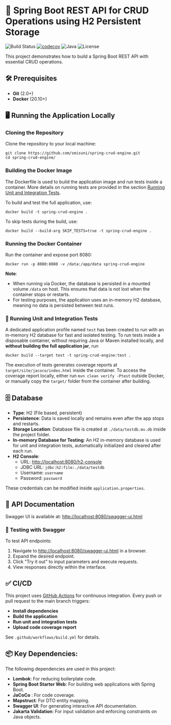 # 🚀 Spring Boot REST API for CRUD Operations using H2 Persistent Storage

![Build Status](https://github.com/smisuni/spring-crud-engine/actions/workflows/build.yml/badge.svg)
[![codecov](https://codecov.io/gh/smisuni/spring-crud-engine/branch/main/graph/badge.svg)](https://codecov.io/gh/smisuni/spring-crud-engine)
![Java](https://img.shields.io/badge/Java-17%2B-blue.svg)
![License](https://img.shields.io/github/license/smisuni/spring-crud-engine.svg)

This project demonstrates how to build a Spring Boot REST API with essential CRUD operations.

## 🛠️ Prerequisites
- **Git** (2.0+)
- **Docker** (20.10+)

## 🖥️ Running the Application Locally

### Cloning the Repository
Clone the repository to your local machine:
```shell
git clone https://github.com/smisuni/spring-crud-engine.git
cd spring-crud-engine/
```

### Building the Docker Image
The Dockerfile is used to build the application image and run tests inside a container.
More details on running tests are provided in the section [Running Unit and Integration Tests](#test-section).

To build and test the full application, use:
```shell
docker build -t spring-crud-engine .
```
To skip tests during the build, use:
```shell
docker build --build-arg SKIP_TESTS=true -t spring-crud-engine .
```
### Running the Docker Container
Run the container and expose port 8080:
```shell
docker run -p 8080:8080 -v /data:/app/data spring-crud-engine
```
**Note**: 
- When running via Docker, the database is persisted in a mounted volume `/data` on host. This ensures that data is not lost when the container stops or restarts.
- For testing purposes, the application uses an in-memory H2 database, meaning no data is persisted between test runs.

<a id="test-section"></a>
### 🧪 Running Unit and Integration Tests
A dedicated application profile named `test` has been created to run with an in-memory H2 database for fast and isolated testing.
To run tests inside a disposable container, without requiring Java or Maven installed locally, and **without building the full application jar**, run
```shell
docker build --target test -t spring-crud-engine:test .
```
The execution of tests generates coverage reports at `target/site/jacoco/index.html` inside the container.
To access the coverage report locally, either run `mvn clean verify -Ptest` outside Docker, or manually copy the `target/` folder from the container after building.

## 🗄️ Database

- **Type**: H2 (File based, persistent)
- **Persistence**: Data is saved locally and remains even after the app stops and restarts.
- **Storage Location**: Database file is created at `./data/testdb.mv.db` inside the project folder.
- **In-memory Database for Testing**: An H2 in-memory database is used for unit and integration tests, automatically initialized and cleared after each run.
- **H2 Console**:
    - URL: [http://localhost:8080/h2-console](http://localhost:8080/h2-console)
    - JDBC URL: `jdbc:h2:file:./data/testdb`
    - Username: `username`
    - Password: `password`

These credentials can be modified inside `application.properties`.

## 📘 API Documentation

Swagger UI is available at: [http://localhost:8080/swagger-ui.html](http://localhost:8080/swagger-ui.html)

### 🧪 Testing with Swagger

To test API endpoints:

1. Navigate to [http://localhost:8080/swagger-ui.html](http://localhost:8080/swagger-ui.html) in a browser.
2. Expand the desired endpoint.
3. Click "Try it out" to input parameters and execute requests.
4. View responses directly within the interface.

## ✅ CI/CD

This project uses [GitHub Actions](https://github.com/features/actions) for continuous integration. Every push or pull request to the main branch triggers:

- **Install dependencies**
- **Build the application**
- **Run unit and integration tests**
- **Upload code coverage report**

See `.github/workflows/build.yml` for details.

## 📦 Key Dependencies: 
The following dependencies are used in this project:
- **Lombok**: For reducing boilerplate code.
- **Spring Boot Starter Web**: For building web applications with Spring Boot.
- **JaCoCo** : For code coverage.
- **Mapstruct**: For DTO entity mapping.
- **Swagger UI**: For generating interactive API documentation.
- **Jakarta Validation**: For input validation and enforcing constraints on Java objects.
